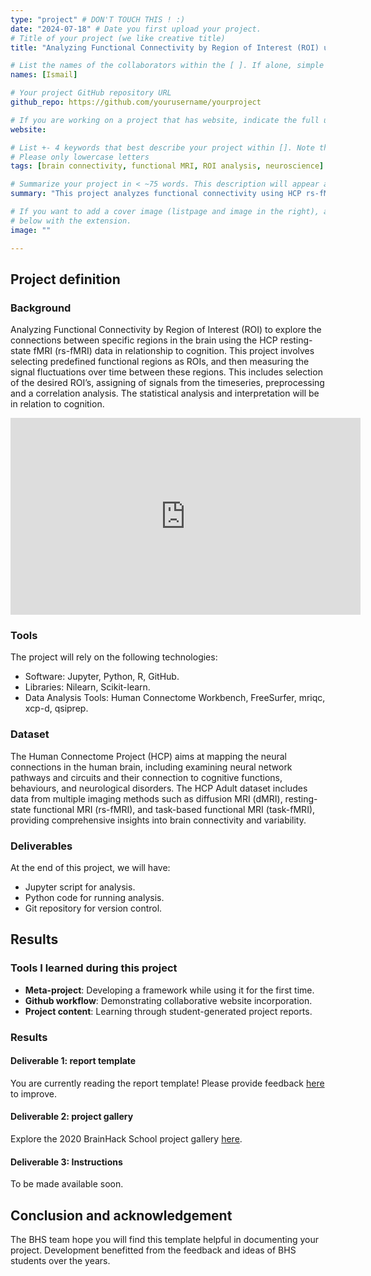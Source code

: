 ```yaml
---
type: "project" # DON'T TOUCH THIS ! :)
date: "2024-07-18" # Date you first upload your project.
# Title of your project (we like creative title)
title: "Analyzing Functional Connectivity by Region of Interest (ROI) using HCP rs-fMRI Data"

# List the names of the collaborators within the [ ]. If alone, simple put your name within []
names: [Ismail]

# Your project GitHub repository URL
github_repo: https://github.com/yourusername/yourproject

# If you are working on a project that has website, indicate the full url including "https://" below or leave it empty.
website:

# List +- 4 keywords that best describe your project within []. Note that the project summary also involves a number of key words. Those are listed on top of the [github repository](https://github.com/yourusername/yourproject), click `manage topics`.
# Please only lowercase letters
tags: [brain connectivity, functional MRI, ROI analysis, neuroscience]

# Summarize your project in < ~75 words. This description will appear at the top of your page and on the list page with other projects..
summary: "This project analyzes functional connectivity using HCP rs-fMRI data, focusing on specific brain regions of interest (ROI). It involves signal fluctuation analysis, correlation studies, and explores cognitive implications using advanced neuroimaging techniques."

# If you want to add a cover image (listpage and image in the right), add it to your directory and indicate the name
# below with the extension.
image: ""

---
```


## Project definition

### Background

Analyzing Functional Connectivity by Region of Interest (ROI) to explore the connections between specific regions in the brain using the HCP resting-state fMRI (rs-fMRI) data in relationship to cognition. This project involves selecting predefined functional regions as ROIs, and then measuring the signal fluctuations over time between these regions. This includes selection of the desired ROI’s, assigning of signals from the timeseries, preprocessing and a correlation analysis. The statistical analysis and interpretation will be in relation to cognition. 

<iframe width="560" height="315" src="https://www.youtube.com/embed/PTYs_JFKsHI" frameborder="0" allow="accelerometer; autoplay; encrypted-media; gyroscope; picture-in-picture" allowfullscreen></iframe>

### Tools

The project will rely on the following technologies:
- Software: Jupyter, Python, R, GitHub.
- Libraries: Nilearn, Scikit-learn.
- Data Analysis Tools: Human Connectome Workbench, FreeSurfer, mriqc, xcp-d, qsiprep.

### Dataset

The Human Connectome Project (HCP) aims at mapping the neural connections in the human brain, including examining neural network pathways and circuits and their connection to cognitive functions, behaviours, and neurological disorders. The HCP Adult dataset includes data from multiple imaging methods such as diffusion MRI (dMRI), resting-state functional MRI (rs-fMRI), and task-based functional MRI (task-fMRI), providing comprehensive insights into brain connectivity and variability.

### Deliverables

At the end of this project, we will have:
- Jupyter script for analysis.
- Python code for running analysis.
- Git repository for version control.

## Results


### Tools I learned during this project

- **Meta-project**: Developing a framework while using it for the first time.
- **Github workflow**: Demonstrating collaborative website incorporation.
- **Project content**: Learning through student-generated project reports.

### Results

#### Deliverable 1: report template

You are currently reading the report template! Please provide feedback [here](https://github.com/yourusername/yourproject/issues/) to improve.

#### Deliverable 2: project gallery

Explore the 2020 BrainHack School project gallery [here](https://psy6983.brainhackmtl.org/project/).

#### Deliverable 3: Instructions

To be made available soon.

## Conclusion and acknowledgement

The BHS team hope you will find this template helpful in documenting your project. Development benefitted from the feedback and ideas of BHS students over the years.
